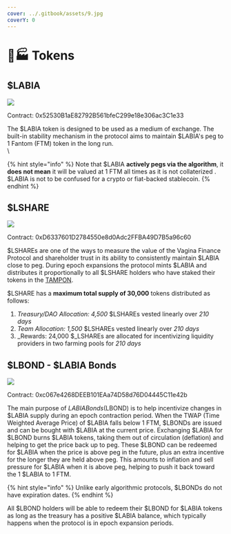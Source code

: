 ```yaml
---
cover: ../.gitbook/assets/9.jpg
coverY: 0
---
```


# 👩🏭 Tokens

## $LABIA

![](../.gitbook/assets/crypto\_main\_cash.png)



Contract: 0x52530B1aE82792B561bfeC299e18e306ac3C1e33

<mark style="color:red;"></mark>

The $LABIA token is designed to be used as a medium of exchange. The built-in stability mechanism in the protocol aims to maintain $LABIA's peg to 1 Fantom (FTM) token in the long run. \
\


{% hint style="info" %}
Note that $LABIA **actively pegs via the algorithm**, it **does not mean** it will be valued at 1 FTM all times as it is not collaterized . $LABIA is not to be confused for a crypto or fiat-backed stablecoin.
{% endhint %}

## $LSHARE

![](../.gitbook/assets/crypto\_main\_share.png)



Contract: 0xD6337601D2784550e8d0Adc2FFBA49D7B5a96c60



$LSHAREs are one of the ways to measure the value of the Vagina Finance Protocol and shareholder trust in its ability to consistently maintain $LABIA close to peg. During epoch expansions the protocol mints $LABIA and distributes it proportionally to all $LSHARE holders who have staked their tokens in the [TAMPON](https://vaginafinance.app/TAMPON).

$LSHARE has a **maximum total supply of 30,000** tokens distributed as follows:

1. _Treasury/DAO Allocation: 4,500_ $LSHAREs vested linearly over _210 days_
2. _Team Allocation: 1,500_ $LSHAREs vested linearly over _210 days_
3. _Rewards: 24,000 $_LSHAREs are allocated for incentivizing liquidity providers in two farming pools for _210 days_

## $LBOND - $LABIA Bonds

![](../.gitbook/assets/crypto\_main\_bond.png)

Contract: 0xc067e4268DEEB101EAa74D58d76D04445C11e42b

<mark style="color:red;"></mark>

The main purpose of $LABIA Bonds ($LBOND) is to help incentivize changes in $LABIA supply during an epoch contraction period. When the TWAP (Time Weighted Average Price) of $LABIA falls below 1 FTM,  $LBONDs are issued and can be bought with $LABIA at the current price. Exchanging $LABIA for $LBOND burns $LABIA tokens, taking them out of circulation (deflation) and helping to get the price back up to peg. These $LBOND can be redeemed for $LABIA when the price is above peg in the future, plus an extra incentive for the longer they are held above peg. This amounts to inflation and sell pressure for $LABIA when it is above peg, helping to push it back toward the 1 $LABIA to 1 FTM.

{% hint style="info" %}
Unlike early algorithmic protocols, $LBONDs do not have expiration dates.
{% endhint %}

All $LBOND holders will be able to redeem their $LBOND for $LABIA tokens as long as the treasury has a positive $LABIA balance, which typically happens when the protocol is in epoch expansion periods.
